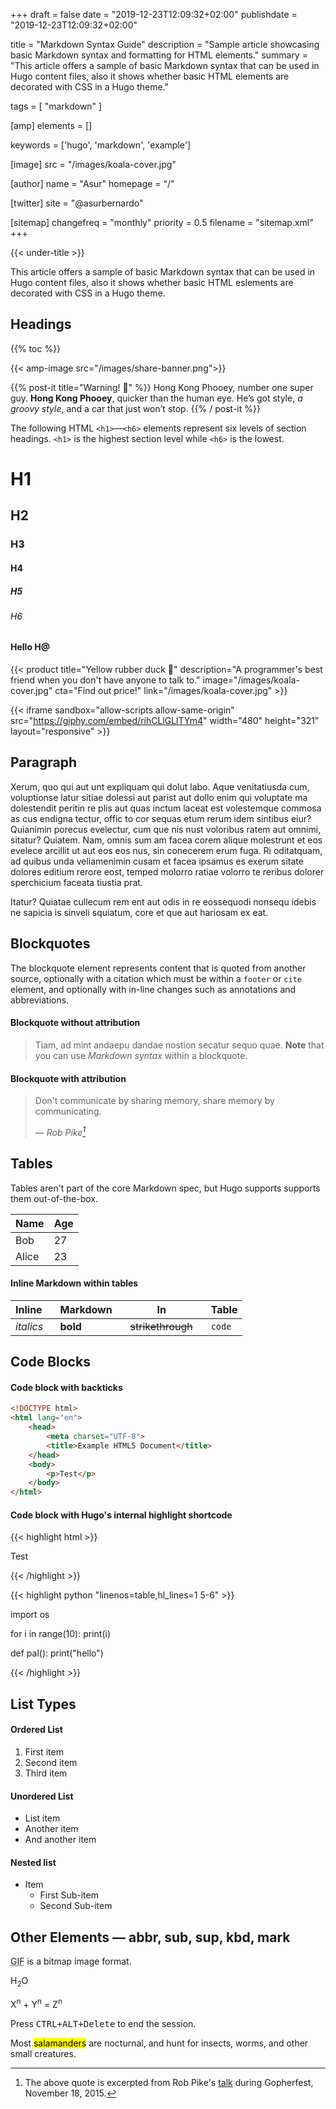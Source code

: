 +++
draft = false
date = "2019-12-23T12:09:32+02:00"
publishdate = "2019-12-23T12:09:32+02:00"

title = "Markdown Syntax Guide"
description = "Sample article showcasing basic Markdown syntax and formatting for HTML elements."
summary = "This article offers a sample of basic Markdown syntax that can be used in Hugo content files, also it shows whether basic HTML elements are decorated with CSS in a Hugo theme."

tags = [
    "markdown"
]

[amp]
    elements = []

keywords = ['hugo', 'markdown', 'example']

[image]
    src = "/images/koala-cover.jpg"  

[author]
    name = "Asur"
    homepage = "/"

[twitter]
    site = "@asurbernardo"

[sitemap]
    changefreq = "monthly"
    priority = 0.5
    filename = "sitemap.xml"
+++

{{< under-title >}}


This article offers a sample of basic Markdown syntax that can be used in Hugo content files, also it shows whether basic HTML eslements are decorated with CSS in a Hugo theme.

## Headings

{{% toc %}}

{{< amp-image src="/images/share-banner.png">}}


{{% post-it title="Warning! 🚨" %}}
Hong Kong Phooey, number one super guy. **Hong Kong Phooey**, quicker than the human eye. He’s got style, *a groovy style*, and a car that just won’t stop.
{{% / post-it %}}


The following HTML `<h1>`—`<h6>` elements represent six levels of section headings. `<h1>` is the highest section level while `<h6>` is the lowest.

# H1
## H2
### H3
#### H4
##### H5
###### H6

<h4> Hello H@</h4>

{{< product
    title="Yellow rubber duck 🦆"
    description="A programmer's best friend when you don't have anyone to talk to."
    image="/images/koala-cover.jpg"
    cta="Find out price!"
    link="/images/koala-cover.jpg" >}}

{{< iframe
    sandbox="allow-scripts allow-same-origin"
    src="https://giphy.com/embed/rihCLlGLlTYm4"
    width="480"
    height="321"
    layout="responsive" >}}    

## Paragraph

Xerum, quo qui aut unt expliquam qui dolut labo. Aque venitatiusda cum, voluptionse latur sitiae dolessi aut parist aut dollo enim qui voluptate ma dolestendit peritin re plis aut quas inctum laceat est volestemque commosa as cus endigna tectur, offic to cor sequas etum rerum idem sintibus eiur? Quianimin porecus evelectur, cum que nis nust voloribus ratem aut omnimi, sitatur? Quiatem. Nam, omnis sum am facea corem alique molestrunt et eos evelece arcillit ut aut eos eos nus, sin conecerem erum fuga. Ri oditatquam, ad quibus unda veliamenimin cusam et facea ipsamus es exerum sitate dolores editium rerore eost, temped molorro ratiae volorro te reribus dolorer sperchicium faceata tiustia prat.

Itatur? Quiatae cullecum rem ent aut odis in re eossequodi nonsequ idebis ne sapicia is sinveli squiatum, core et que aut hariosam ex eat.

## Blockquotes

The blockquote element represents content that is quoted from another source, optionally with a citation which must be within a `footer` or `cite` element, and optionally with in-line changes such as annotations and abbreviations.

#### Blockquote without attribution

> Tiam, ad mint andaepu dandae nostion secatur sequo quae.
> **Note** that you can use *Markdown syntax* within a blockquote.

#### Blockquote with attribution

> Don't communicate by sharing memory, share memory by communicating.</p>
> — <cite>Rob Pike[^1]</cite>


[^1]: The above quote is excerpted from Rob Pike's [talk](https://www.youtube.com/watch?v=PAAkCSZUG1c) during Gopherfest, November 18, 2015.

## Tables

Tables aren't part of the core Markdown spec, but Hugo supports supports them out-of-the-box.

   Name | Age
--------|------
    Bob | 27
  Alice | 23

#### Inline Markdown within tables

| Inline&nbsp;&nbsp;&nbsp;     | Markdown&nbsp;&nbsp;&nbsp;  | In&nbsp;&nbsp;&nbsp;                | Table      |
| ---------- | --------- | ----------------- | ---------- |
| *italics*  | **bold**  | ~~strikethrough~~&nbsp;&nbsp;&nbsp; | `code`     |

## Code Blocks

#### Code block with backticks

```html
<!DOCTYPE html>
<html lang="en">
    <head>
        <meta charset="UTF-8">
        <title>Example HTML5 Document</title>
    </head>
    <body>
        <p>Test</p>
    </body>
</html>
```

#### Code block with Hugo's internal highlight shortcode

{{< highlight html >}}
<!DOCTYPE html>
<html lang="en">
    <head>
        <meta charset="UTF-8">
        <title>Example HTML5 Document</title>
    </head>
    <body>
        <p>Test</p>
    </body>
</html>
{{< /highlight >}}

{{< highlight python "linenos=table,hl_lines=1 5-6" >}}

import os

for i in range(10):
    print(i)

def pal():
    print("hello")

{{< /highlight >}}



## List Types

#### Ordered List

1. First item
2. Second item
3. Third item

#### Unordered List

* List item
* Another item
* And another item

#### Nested list

* Item
  * First Sub-item
  * Second Sub-item

## Other Elements — abbr, sub, sup, kbd, mark

<abbr title="Graphics Interchange Format">GIF</abbr> is a bitmap image format.

H<sub>2</sub>O

X<sup>n</sup> + Y<sup>n</sup> = Z<sup>n</sup>

Press <kbd><kbd>CTRL</kbd>+<kbd>ALT</kbd>+<kbd>Delete</kbd></kbd> to end the session.

Most <mark>salamanders</mark> are nocturnal, and hunt for insects, worms, and other small creatures.